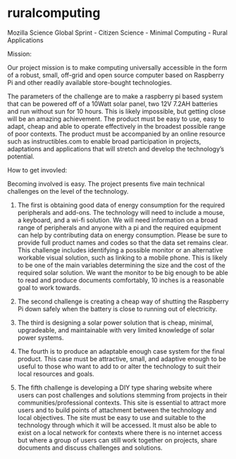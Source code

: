 # ruralcomputing
Mozilla Science Global Sprint - Citizen Science - Minimal Computing - Rural Applications

Mission:

Our project mission is to make computing universally accessible in the form of a robust, small, off-grid and open source computer based on Raspberry Pi and other readily available store-bought technologies.  

The parameters of the challenge are to make a raspberry pi based system that can be powered off of a 10Watt solar panel, two 12V 7.2AH batteries and run without sun for 10 hours.  This is likely impossible, but getting close will be an amazing achievement.  The product must be easy to use, easy to adapt, cheap and able to operate effectively in the broadest possible range of poor contexts.  The product must be accompanied by an online resource such as instructibles.com to enable broad participation in projects, adaptations and applications that will stretch and develop the technology’s potential.

How to get invovled:

Becoming involved is easy.  The project presents five main technical challenges on the level of the technology.

1) The first is obtaining good data of energy consumption for the required peripherals and add-ons.  The technology will need to include a mouse, a keyboard, and a wi-fi solution.  We will need information on a broad range of peripherals and anyone with a pi and the required equipment can help by contributing data on energy consumption.  Please be sure to provide full product names and codes so that the data set remains clear.  This challenge includes identifying a possible monitor or an alternative workable visual solution, such as linking to a mobile phone.  This is likely to be one of the main variables determining the size and the cost of the required solar solution.  We want the monitor to be big enough to be able to read and produce documents comfortably, 10 inches is a reasonable goal to work towards. 

2) The second challenge is creating a cheap way of shutting the Raspberry Pi down safely when the battery is close to running out of electricity. 

3) The third is designing a solar power solution that is cheap, minimal, upgradeable, and maintainable with very limited knowledge of solar power systems. 

4) The fourth is to produce an adaptable enough case system for the final product.  This case must be attractive, small, and adaptive enough to be useful to those who want to add to or alter the technology to suit their local resources and goals.

5) The fifth challenge is developing a DIY type sharing website where users can post challenges and solutions stemming from projects in their communities/professional contexts.  This site is essential to attract more users and to build points of attachment between the technology and local objectives.  The site must be easy to use and suitable to the technology through which it will be accessed.  It must also be able to exist on a local network for contexts where there is no internet access but where a group of users can still work together on projects, share documents and discuss challenges and solutions.


